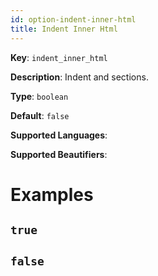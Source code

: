 ```yaml
---
id: option-indent-inner-html
title: Indent Inner Html
---
```

**Key**: `indent_inner_html`

**Description**: Indent <head> and <body> sections.

**Type**: `boolean`

**Default**: `false`

**Supported Languages**: 

**Supported Beautifiers**: 

# Examples
## `true`
## `false`